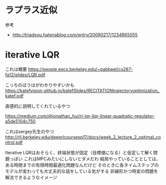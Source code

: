  # ラプラス近似
 参考
 - http://triadsou.hatenablog.com/entry/20090217/1234865055

 # iterative LQR
これは概要
 https://people.eecs.berkeley.edu/~pabbeel/cs287-fa12/slides/LQR.pdf

こっちのほうはがわかりやすいかも
https://katefvision.github.io/katefSlides/RECITATIONtrajectoryoptimization_katef.pdf

直感的に説明してくれているやつ

https://medium.com/@jonathan_hui/rl-lqr-ilqr-linear-quadratic-regulator-a5de5104c750

これはsergey先生のやつ
http://rll.berkeley.edu/deeprlcoursesp17/docs/week_2_lecture_2_optimal_control.pdf

Iterative LQRはおそらく、終端状態が固定（目標値になる）と仮定して解く問題っぽい
これはMPCみたいにしないとダメだわ
結局やっていることとしては、ある時間までの有限時間最適化問題なんだけど
そのときに各タイムステップのモデルが変わっても大丈夫的な話をしている気がする
非線形かつ時変の問題を解法できるようなイメージ
